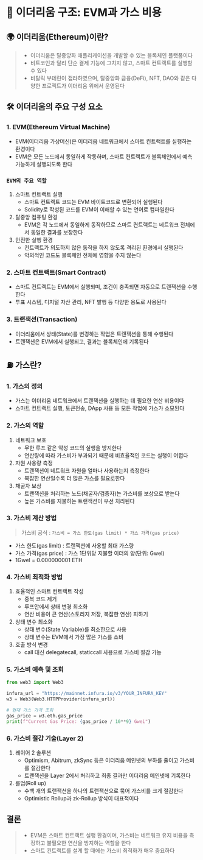 # 🚀 이더리움 구조: EVM과 가스 비용

## 🌍 이더리움(Ethereum)이란?
> - 이더리움은 탈중앙화 애플리케이션을 개발할 수 있는 블록체인 플랫폼이다
> - 비트코인과 달리 단순 결제 기능에 그치지 않고, 스마트 컨트랙트를 실행할 수 있다
> - 비탈릭 부테린이 갭라하였으며, 탈중앙화 금융(DeFi), NFT, DAO와 같은 다양한 프로젝트가 이더리움 위에서 운영된다

## 🛠️ 이더리움의 주요 구성 요소
### 1. EVM(Ethereum Virtual Machine)
- EVM(이더리움 가상머신)은 이더리움 네트워크에서 스마트 컨트랙트를 실행하는 환경이다
- EVM은 모든 노드에서 동일하게 작동하며, 스마트 컨트랙트가 블록체인에서 예측 가능하게 실행되도록 한다

### `EVM의 주요 역할`
1. 스마트 컨트랙트 실행
   - 스마트 컨트랙트 코드는 EVM 바이트코드로 변환되어 실행된다
   - Solidity로 작성된 코드를 EVM이 이해할 수 있는 언어로 컴파일한다
2. 탈중앙 컴퓨팅 환경
   - EVM은 각 노드에서 동일하게 동작하므로 스마트 컨트랙트는 네트워크 전체에서 동일한 결과를 보장한다
3. 안전한 실행 환경
   - 컨트랙트가 의도하지 않은 동작을 하지 않도록 격리된 환경에서 실행된다
   - 악의적인 코드도 블록체인 전체에 영향을 주지 않는다

### 2. 스마트 컨트랙트(Smart Contract)
- 스마트 컨트랙트는 EVM에서 실행되며, 조건이 충족되면 자동으로 트랜잭션을 수행한다
- 투표 시스템, 디지털 자산 관리, NFT 발행 등 다양한 용도로 사용된다

### 3. 트랜잭션(Transaction)
- 이더리움에서 상태(State)를 변경하는 작업은 트랜잭션을 통해 수행된다
- 트랜잭션은 EVM에서 실행되고, 결과는 블록체인에 기록된다

## ⛽️ 가스란?
### 1. 가스의 정의
- 가스는 이더리움 네트워크에서 트랜잭션을 실행하는 데 필요한 연산 비용이다
- 스마트 컨트랙트 실행, 토큰전송, DApp 사용 등 모든 작업에 가스가 소모된다

### 2. 가스의 역할
1. 네트워크 보호
   - 무한 루프 같은 악성 코드의 실행을 방지한다
   - 연산량에 따라 가스비가 부과되기 때문에 비효율적인 코드는 실행이 어렵다
2. 자원 사용량 측정
   - 트랜잭션이 네트워크 자원을 얼마나 사용하는지 측정한다
   - 복잡한 연산일수록 더 많은 가스를 필요로한다
3. 채굴자 보상
   - 트랜잭션을 처리하는 노드(채굴자/검증자)는 가스비를 보상으로 받는다
   - 높은 가스비를 지불하는 트랜잭션이 우선 처리된다 

### 3. 가스비 계산 방법
> 가스비 공식 : `가스비 = 가스 한도(gas limit) * 가스 가격(gas price)`
- 가스 한도(gas limit) : 트랜잭션에 사용할 최대 가스량
- 가스 가격(gas price) : 가스 1단위당 지불할 이더의 양(단위: Gwel)
- 1Gwel = 0.000000001 ETH

### 4. 가스비 최적화 방법
1. 효율적인 스마트 컨트랙트 작성
   - 중복 코드 제거
   - 루프안에서 상태 변경 최소화
   - 연산 비용이 큰 연산(스토리지 저장, 복잡한 연산) 피하기
2. 상태 변수 최소화
   - 상태 변수(State Variable)를 최소한으로 사용
   - 상태 변수는 EVM에서 가장 많은 가스를 소비
3. 호출 방식 변경
   - call 대신 delegatecall, staticcall 사용으로 가스비 절감 가능

### 5. 가스비 예측 및 조회
```python
from web3 import Web3

infura_url = "https://mainnet.infura.io/v3/YOUR_INFURA_KEY"
w3 = Web3(Web3.HTTPProvider(infura_url))

# 현재 가스 가격 조회
gas_price = w3.eth.gas_price
print(f"Current Gas Price: {gas_price / 10**9} Gwei")
```

### 6. 가스비 절감 기술(Layer 2)
1. 레이어 2 솔루션
   - Optimism, Abitrum, zkSync 등은 이더리움 메인넷의 부하를 줄이고 가스비를 절감한다
   - 트랜잭션을 Layer 2에서 처리하고 최종 결과만 이더리움 메인넷에 기록한다
2. 롤업(Roll up)
   - 수백 개의 트랜잭션을 하나의 트랜잭션으로 묶어 가스비를 크게 절감한다
   - Optimistic Rollup과 zk-Rollup 방식이 대표적이다

## 결론
> - EVM은 스마트 컨트랙트 실행 환경이며, 가스비는 네트워크 유지 비용을 측정하고 불필요한 연산을 방지하는 역할을 한다
> - 스마트 컨트랙트를 설계 할 때에는 가스비 최적화가 매우 중요하다